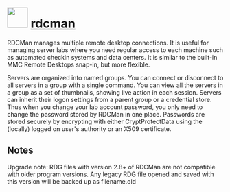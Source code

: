 # <img src="https://cdn.jsdelivr.net/gh/chocolatey-community/chocolatey-coreteampackages@cfd84d3d546b3479bb2c5ece367867ba6e495c30/icons/rdcman.png" width="48" height="48"/> [rdcman](https://chocolatey.org/packages/rdcman)

RDCMan manages multiple remote desktop connections. It is useful for managing server labs where you need regular access to each machine such as automated checkin systems and data centers. It is similar to the built-in MMC Remote Desktops snap-in, but more flexible.

Servers are organized into named groups. You can connect or disconnect to all servers in a group with a single command. You can view all the servers in a group as a set of thumbnails, showing live action in each session. Servers can inherit their logon settings from a parent group or a credential store. Thus when you change your lab account password, you only need to change the password stored by RDCMan in one place. Passwords are stored securely by encrypting with either CryptProtectData using the (locally) logged on user's authority or an X509 certificate.

## Notes

Upgrade note: RDG files with version 2.8+ of RDCMan are not compatible with older program versions. Any legacy RDG file opened and saved with this version will be backed up as filename.old
